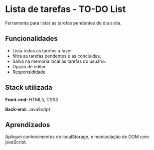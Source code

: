 
# Lista de tarefas -  TO-DO List

Ferramenta para listar as tarefas pendentes do dia a dia.  


## Funcionalidades

- Lista todas as tarefas a fazer
- filtra as tarefas pendentes e as concluídas.
- Salva na memória local as tarefas do usuário.
- Opção de editar 
- Responsididade
## Stack utilizada

**Front-end:** HTML5, CSS3

**Back-end:** JavaScript


## Aprendizados
Apliquei conhecimentos de localStorage, e manipulação de DOM com javaScript.


